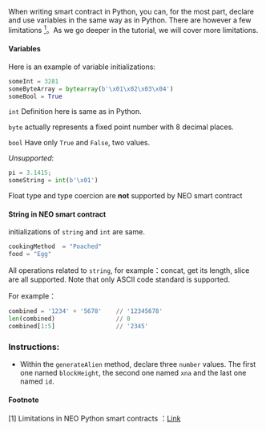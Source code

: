When writing smart contract in Python, you can, for the most part, declare and use variables in the same way as in Python. There are however a few limitations [<sup>1</sup>](#1)。As we go deeper in the tutorial, we will cover more limitations.


#### Variables

Here is an example of variable initializations:

```Python
someInt = 3281
someByteArray = bytearray(b'\x01\x02\x03\x04')
someBool = True
```

`int` Definition here is same as in Python.

`byte` actually represents a fixed point number with 8 decimal places.

`bool` Have only `True` and `False`, two values.

*Unsupported*:

```Python
pi = 3.1415;
someString = int(b'\x01')
```
Float type and type coercion are **not** supported by NEO smart contract

#### String in NEO smart contract

initializations of `string` and `int` are same.

```Python
cookingMethod  = "Poached"
food = "Egg"
```

All operations related to `string`, for example：concat, get its length, slice are all supported.
Note that only ASCII code standard is supported.

For example：

```Python
combined = '1234' + '5678'    // '12345678'
len(combined)                 // 8
combined[1:5]                 // '2345'
```

### Instructions:

- Within the `generateAlien` method, declare three `number` values. The first one named `blockHeight`, the second one named `xna` and the last one named `id`.


#### Footnote

<a class="anchor" id="1"></a>
[1] Limitations in NEO Python smart contracts
：[Link](https://neo-boa.readthedocs.io/en/latest/overview.html#what-is-not-supported-and-why)
